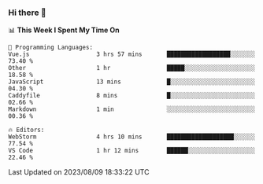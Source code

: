 ### Hi there 👋

<!--
**asdf12303116/asdf12303116** is a ✨ _special_ ✨ repository because its `README.md` (this file) appears on your GitHub profile.

Here are some ideas to get you started:

- 🔭 I’m currently working on ...
- 🌱 I’m currently learning ...
- 👯 I’m looking to collaborate on ...
- 🤔 I’m looking for help with ...
- 💬 Ask me about ...
- 📫 How to reach me: ...
- 😄 Pronouns: ...
- ⚡ Fun fact: ...
-->

<!--START_SECTION:waka-->
📊 **This Week I Spent My Time On** 

```text
💬 Programming Languages: 
Vue.js                   3 hrs 57 mins       ██████████████████░░░░░░░   73.40 % 
Other                    1 hr                █████░░░░░░░░░░░░░░░░░░░░   18.58 % 
JavaScript               13 mins             █░░░░░░░░░░░░░░░░░░░░░░░░   04.30 % 
Caddyfile                8 mins              █░░░░░░░░░░░░░░░░░░░░░░░░   02.66 % 
Markdown                 1 min               ░░░░░░░░░░░░░░░░░░░░░░░░░   00.36 % 

🔥 Editors: 
WebStorm                 4 hrs 10 mins       ███████████████████░░░░░░   77.54 % 
VS Code                  1 hr 12 mins        ██████░░░░░░░░░░░░░░░░░░░   22.46 % 
```


 Last Updated on 2023/08/09 18:33:22 UTC
<!--END_SECTION:waka-->
